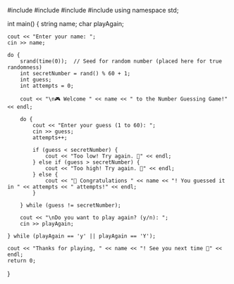 #include <iostream>
#include <cstdlib>
#include <ctime>
#include <string>
using namespace std;

int main() {
    string name;
    char playAgain;

    cout << "Enter your name: ";
    cin >> name;

    do {
        srand(time(0));  // Seed for random number (placed here for true randomness)
        int secretNumber = rand() % 60 + 1;
        int guess;
        int attempts = 0;

        cout << "\n🎮 Welcome " << name << " to the Number Guessing Game!" << endl;

        do {
            cout << "Enter your guess (1 to 60): ";
            cin >> guess;
            attempts++;

            if (guess < secretNumber) {
                cout << "Too low! Try again. 🔻" << endl;
            } else if (guess > secretNumber) {
                cout << "Too high! Try again. 🔺" << endl;
            } else {
                cout << "🎉 Congratulations " << name << "! You guessed it in " << attempts << " attempts!" << endl;
            }

        } while (guess != secretNumber);

        cout << "\nDo you want to play again? (y/n): ";
        cin >> playAgain;

    } while (playAgain == 'y' || playAgain == 'Y');

    cout << "Thanks for playing, " << name << "! See you next time 👋" << endl;
    return 0;
}
